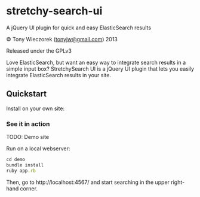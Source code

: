 # stretchy-search-ui

A jQuery UI plugin for quick and easy ElasticSearch results

&copy; Tony Wieczorek (tonyjw@gmail.com) 2013

Released under the GPLv3

Love ElasticSearch, but want an easy way to integrate search results in a simple input box?
StretchySearch UI is a jQuery UI plugin that lets you easily integrate ElasticSearch results in your site.

## Quickstart

Install on your own site:

### See it in action
TODO: Demo site

Run on a local webserver:
```ruby
cd demo
bundle install
ruby app.rb
```
Then, go to http://localhost:4567/ and start searching in the upper right-hand corner.